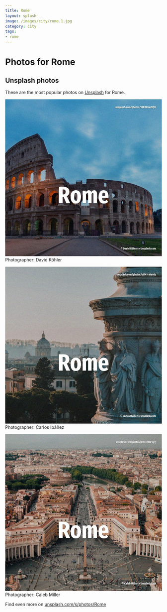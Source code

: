 ```yaml
---
title: Rome
layout: splash
image: /images/city/rome.1.jpg
category: city
tags:
- rome
---
```

# Photos for Rome
 
## Unsplash photos
These are the most popular photos on [Unsplash](https://unsplash.com) for Rome.
 
![Rome](/images/city/rome.1.jpg)
Photographer:  David Köhler
 
![Rome](/images/city/rome.2.jpg)
Photographer:  Carlos Ibáñez
 
![Rome](/images/city/rome.3.jpg)
Photographer:  Caleb Miller
 
Find even more on [unsplash.com/s/photos/Rome](https://unsplash.com/s/photos/Rome)
 

